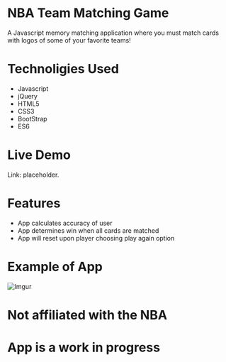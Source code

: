 # NBA Team Matching Game

A Javascript memory matching application where you must match cards with logos of some of your favorite teams! 

# Technoligies Used
- Javascript
- jQuery
- HTML5
- CSS3
- BootStrap
- ES6

# Live Demo
Link: placeholder.

# Features
- App calculates accuracy of user
- App determines win when all cards are matched
- App will reset upon player choosing play again option

# Example of App
![Imgur](https://i.imgur.com/OYLZ8EL.png)

# Not affiliated with the NBA
# App is a work in progress

